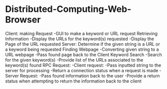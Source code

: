 # Distributed-Computing-Web-Browser

Client:
  making Request
    -GUI to make a keyword or URL request
  Retrieving Information
    -Display the URLs for the keyword(s) requested
    -Display the Page of the URL requested
Server:
  Determine if the given string is a URL or a keyword being requested
    Finding Webpage
      -Converting given string to a URL webpage 
      -Pass found page back to the Client
    Keyword Search
      -Search for the given keyword(s)
      -Provide list of the URLs associated to the keyword(s) found
RPC Request:
  -Client request:
    -Pass inputted string to the server for processing
    -Return a connection status when a request is made
  -Server Request:
    -Pass found information back to the user
    -Provide a return status when attempting to return the information back to the client
